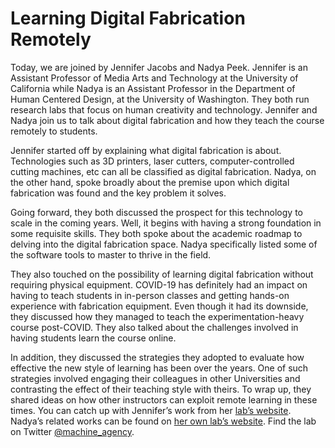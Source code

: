 # Learning Digital Fabrication Remotely
Today, we are joined by Jennifer Jacobs and Nadya Peek. Jennifer is an Assistant Professor of Media Arts and Technology at the University of California while Nadya is an Assistant Professor in the Department of Human Centered Design, at the University of Washington. They both run research labs that focus on human creativity and technology. Jennifer and Nadya join us to talk about digital fabrication and how they teach the course remotely to students.

Jennifer started off by explaining what digital fabrication is about. Technologies such as 3D printers, laser cutters, computer-controlled cutting machines, etc can all be classified as digital fabrication. Nadya, on the other hand, spoke broadly about the premise upon which digital fabrication was found and the key problem it solves. 

Going forward, they both discussed the prospect for this technology to scale in the coming years. Well, it begins with having a strong foundation in some requisite skills. They both spoke about the academic roadmap to delving into the digital fabrication space. Nadya specifically listed some of the software tools to master to thrive in the field. 

They also touched on the possibility of learning digital fabrication without requiring physical equipment. COVID-19 has definitely had an impact on having to teach students in in-person classes and getting hands-on experience with fabrication equipment. Even though it had its downside, they discussed how they managed to teach the experimentation-heavy course post-COVID. They also talked about the challenges involved in having students learn the course online. 

In addition, they discussed the strategies they adopted to evaluate how effective the new style of learning has been over the years. One of such strategies involved engaging their colleagues in other Universities and contrasting the effect of their teaching style with theirs. To wrap up, they shared ideas on how other instructors can exploit remote learning in these times. You can catch up with Jennifer’s work from her [lab’s website](https://ecl.mat.ucsb.edu/). Nadya’s related works can be found on [her own lab’s website](https://depts.washington.edu/machines/). Find the lab on Twitter [@machine_agency](https://twitter.com/Machine_Agency).
